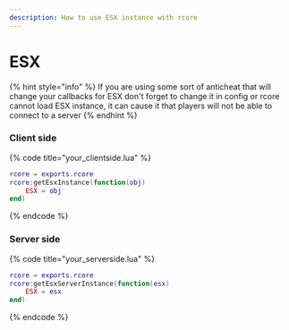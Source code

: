 ```yaml
---
description: How to use ESX instance with rcore
---
```


# ESX

{% hint style="info" %}
If you are using some sort of anticheat that will change your callbacks for ESX don't forget to change it in config or rcore cannot load ESX instance, it can cause it that players will not be able to connect to a server
{% endhint %}

### Client side

{% code title="your\_clientside.lua" %}
```lua
rcore = exports.rcore
rcore:getEsxInstance(function(obj)
    ESX = obj
end)
```
{% endcode %}

### Server side

{% code title="your\_serverside.lua" %}
```lua
rcore = exports.rcore
rcore:getEsxServerInstance(function(esx)
    ESX = esx
end)
```
{% endcode %}

